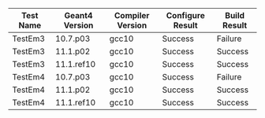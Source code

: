 | Test Name | Geant4 Version | Compiler Version | Configure Result | Build Result |
|-----------|----------------|------------------|------------------|--------------|
| TestEm3 | 10.7.p03 | gcc10 | Success | Failure |
| TestEm3 | 11.1.p02 | gcc10 | Success | Success |
| TestEm3 | 11.1.ref10 | gcc10 | Success | Success |
| TestEm4 | 10.7.p03 | gcc10 | Success | Failure |
| TestEm4 | 11.1.p02 | gcc10 | Success | Success |
| TestEm4 | 11.1.ref10 | gcc10 | Success | Success |

